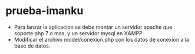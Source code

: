 # prueba-imanku
- Para lanzar la aplicacion se debe montar un servidor apache que soporte php 7 o mas, y un servidor mysql en XAMPP.
- Modificar el archivo model/conexion.php con los datos de conexion a la base de datos.

